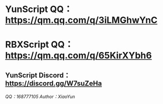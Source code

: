 # YunScript QQ： https://qm.qq.com/q/3iLMGhwYnC
# RBXScript QQ： https://qm.qq.com/q/65KirXYbh6
## YunScript Discord：https://discord.gg/W7suZeHa
###### QQ：168777105  Author：XiaoYun
